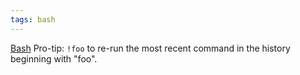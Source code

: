 ```yaml
---
tags: bash
---
```


[Bash](/wiki/Bash) Pro-tip: `!foo` to re-run the most recent command in the history beginning with "foo".
